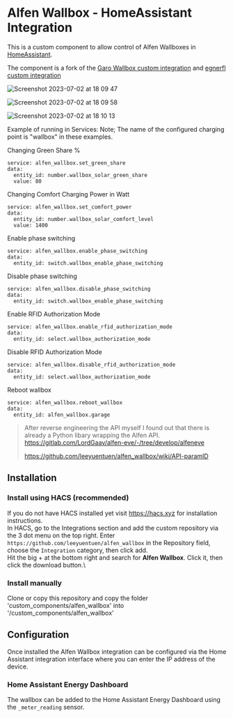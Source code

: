 
# Alfen Wallbox - HomeAssistant Integration

This is a custom component to allow control of Alfen Wallboxes in [HomeAssistant](https://home-assistant.io).

The component is a fork of the [Garo Wallbox custom integration](https://github.com/sockless-coding/garo_wallbox) and [egnerfl custom integration](https://github.com/egnerfl/alfen_wallbox)

![Screenshot 2023-07-02 at 18 09 47](https://github.com/leeyuentuen/alfen_wallbox/assets/1487966/322e9e05-117f-4adc-b159-7177533fde01)

![Screenshot 2023-07-02 at 18 09 58](https://github.com/leeyuentuen/alfen_wallbox/assets/1487966/310f0537-9bc4-49a0-9552-0c8414b97425)

![Screenshot 2023-07-02 at 18 10 13](https://github.com/leeyuentuen/alfen_wallbox/assets/1487966/f5e2670d-4bd8-40d2-bbbe-f0628cff6273)


Example of running in Services:
Note; The name of the configured charging point is "wallbox" in these examples.

Changing Green Share %
```
service: alfen_wallbox.set_green_share
data:
  entity_id: number.wallbox_solar_green_share
  value: 80
```

Changing Comfort Charging Power in Watt
```
service: alfen_wallbox.set_comfort_power
data:
  entity_id: number.wallbox_solar_comfort_level
  value: 1400
```

Enable phase switching
```
service: alfen_wallbox.enable_phase_switching
data:
  entity_id: switch.wallbox_enable_phase_switching
```


Disable phase switching
```
service: alfen_wallbox.disable_phase_switching
data:
  entity_id: switch.wallbox_enable_phase_switching
```

Enable RFID Authorization Mode
```
service: alfen_wallbox.enable_rfid_authorization_mode
data:
  entity_id: select.wallbox_authorization_mode
```

Disable RFID Authorization Mode
```
service: alfen_wallbox.disable_rfid_authorization_mode
data:
  entity_id: select.wallbox_authorization_mode
```

Reboot wallbox
```
service: alfen_wallbox.reboot_wallbox
data:
  entity_id: alfen_wallbox.garage
```


> After reverse engineering the API myself I found out that there is already a Python libary wrapping the Alfen API.
> https://gitlab.com/LordGaav/alfen-eve/-/tree/develop/alfeneve
> 
> https://github.com/leeyuentuen/alfen_wallbox/wiki/API-paramID

## Installation

### Install using HACS (recommended)
If you do not have HACS installed yet visit https://hacs.xyz for installation instructions.\
In HACS, go to the Integrations section and add the custom repository via the 3 dot menu on the top right. Enter ```https://github.com/leeyuentuen/alfen_wallbox``` in the Repository field, choose the ```Integration``` category, then click add.\
Hit the big + at the bottom right and search for **Alfen Wallbox**. Click it, then click the download button.\

### Install manually
Clone or copy this repository and copy the folder 'custom_components/alfen_wallbox' into '<homeassistant config>/custom_components/alfen_wallbox'

## Configuration
Once installed the Alfen Wallbox integration can be configured via the Home Assistant integration interface 
where you can enter the IP address of the device.

### Home Assistant Energy Dashboard
The wallbox can be added to the Home Assistant Energy Dashboard using the `_meter_reading` sensor.
